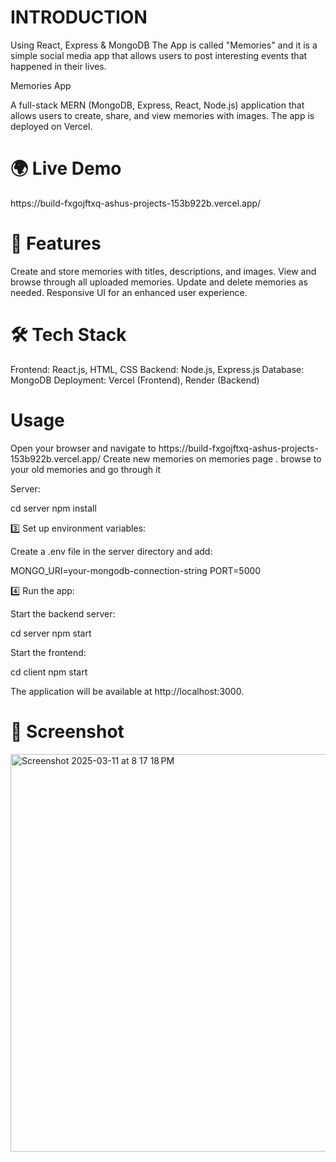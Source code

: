 <h1> INTRODUCTION </h1>
Using React, Express & MongoDB 
The App is called "Memories" and it is a simple social media app that allows users to post interesting events that happened in their lives.

Memories App

A full-stack MERN (MongoDB, Express, React, Node.js) application that allows users to create, share, and view memories with images. The app is deployed on Vercel.

<h1>🌍 Live Demo</h1>
<href></href>https://build-fxgojftxq-ashus-projects-153b922b.vercel.app/</href>

<h1>📌 Features</h1>

Create and store memories with titles, descriptions, and images.
View and browse through all uploaded memories.
Update and delete memories as needed.
Responsive UI for an enhanced user experience.

<h1>🛠 Tech Stack</h1>

Frontend: React.js, HTML, CSS
Backend: Node.js, Express.js
Database: MongoDB
Deployment: Vercel (Frontend), Render (Backend)

<h1>Usage</h1>
Open your browser and navigate to https://build-fxgojftxq-ashus-projects-153b922b.vercel.app/
Create new memories on memories page .
browse to your old  memories  and go through it

Server:

cd server
npm install

3️⃣ Set up environment variables:

Create a .env file in the server directory and add:

MONGO_URI=your-mongodb-connection-string
PORT=5000

4️⃣ Run the app:

Start the backend server:

cd server
npm start

Start the frontend:

cd client
npm start

The application will be available at http://localhost:3000.

<h1>📸 Screenshot</h1>
<img width="636" alt="Screenshot 2025-03-11 at 8 17 18 PM" src="https://github.com/user-attachments/assets/c9e2eb7a-f69d-432a-9dc1-00995e160c0b" />


